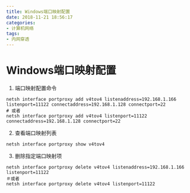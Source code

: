```yaml
---
title: Windows端口映射配置
date: 2018-11-21 18:56:17
categories:
- 计算机网络
tags:
- 内网穿透
---
```

Windows端口映射配置
=================
1. 端口映射配置命令
~~~
netsh interface portproxy add v4tov4 listenaddress=192.168.1.166 listenport=11122 connectaddress=192.168.1.128 connectport=22
# 或者
netsh interface portproxy add v4tov4 listenport=11122 connectaddress=192.168.1.128 connectport=22
~~~
2. 查看端口映射列表
~~~
netsh interface portproxy show v4tov4
~~~
3. 删除指定端口映射项
~~~
netsh interface portproxy delete v4tov4 listenaddress=192.168.1.166 listenport=11122
＃或者
netsh interface portproxy delete v4tov4 listenport=11122
~~~
